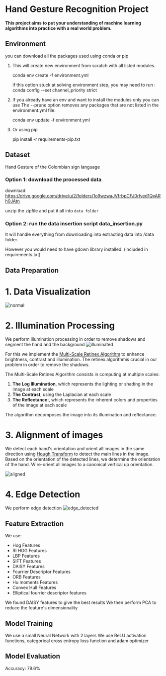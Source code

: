# Hand Gesture Recognition Project

**This project aims to put your understanding of machine learning algorithms into practice
with a real world problem.**
## Environment

you can download all the packages used using conda or pip
1. This will create new environment from scratch with all listed modules.

    conda env create -f environment.yml

    if this option stuck at solving environment step, you may need to run : conda config --set channel_priority strict

2. If you already have an env and want to install the modules only you can use
The --prune option removes any packages that are not listed in the environment.yml file.

    conda env update -f environment.yml

3. Or using pip
    
    pip install -r requirements-pip.txt


## Dataset
Hand Gesture of the Colombian sign language

### Option 1: download the processed data

download https://drive.google.com/drive/u/2/folders/1o9wzwaJVfrbpCFJ0rIyed1QvARh0JAtn

unzip the zipfile and put it all into `data folder`

### Option 2: run the data insertion script data_insertion.py

It will handle everything from downloading into extracting data into /data folder.

However you would need to have gdown library installed. (included in requirements.txt)

## Data Preparation
# 1. Data Visualization
![normal](https://github.com/Nader-Youhanna/Hand-Gesture-Recognition/assets/62957935/d8abcb72-a9df-405c-8150-328c2388e527)


# 2. Illumination Processing
We perform illumination processing in order to remove shadows and segment the hand and the background
![illuminated](https://github.com/Nader-Youhanna/Hand-Gesture-Recognition/assets/62957935/d619d84f-d055-4d87-a9b7-d7f45b9aa3ff)

For this we implement the [Multi-Scale Retinex Algorithm](https://www.ipol.im/pub/art/2014/107/article_lr.pdf) to enhance brightness, contrast and illumination. The retinex algorithmis crucial in our problem in order to remove the shadows.

The Multi-Scale Retinex Algorithm consists in computing at multiple scales:

1. **The Log Illumination**, which represents the lighting or shading in the image at each scale
2. **The Contrast**, using the Laplacian at each scale
3. **The Reflectance:**, which represents the inherent colors and properties of the image at each scale

The algorithm decomposes the image into its illumination and reflectance.

# 3. Alignment of images
We detect each hand's orientation and orient all images in the same direction using [Hough Transform](https://homepages.inf.ed.ac.uk/rbf/HIPR2/hough.htm) to detect the main lines in the image. Based on the orientation of the detected lines, we determine the orientation of the hand. W re-orient all images to a canonical vertical up orientation.

![aligned](https://github.com/Nader-Youhanna/Hand-Gesture-Recognition/assets/62957935/4a273fc2-8ece-461d-b826-6f071eb4476b)

# 4. Edge Detection
We perform edge detection
![edge_detected](https://github.com/Nader-Youhanna/Hand-Gesture-Recognition/assets/62957935/532f16ce-5f50-421c-90c7-f78f0527b7a8)

## Feature Extraction
We use:
- Hog Features
- RI HOG Features
- LBP Features
- SIFT Features
- DAISY Features
- Fourrier Descriptor Features
- ORB Features
- Hu moments Features
- Convex Hull Features
- Elliptical fourrier descriptor features

We found DAISY features to give the best results
We then perform PCA to reduce the feature's dimensionality

## Model Training
We use a small Neural Network with 2 layers
We use ReLU activation functions, categorical cross entropy loss function and adam optimizer

## Model Evaluation
Accuracy: 79.6%
